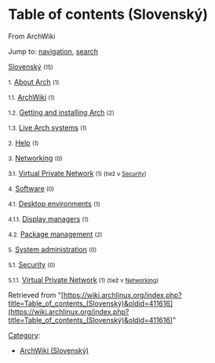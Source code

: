 # Table of contents (Slovenský)

From ArchWiki

Jump to: [navigation](#column-one), [search](#searchInput)

[Slovenský](/index.php/Category:Slovensk%C3%BD "Category:Slovenský") <small>(15)</small>

<small>1.</small> [About Arch](/index.php/Category:About_Arch_(Slovensk%C3%BD) "Category:About Arch (Slovenský)") <small>(1)</small>

<small>1.1.</small> [ArchWiki](/index.php/Category:ArchWiki_(Slovensk%C3%BD) "Category:ArchWiki (Slovenský)") <small>(1)</small>

<small>1.2.</small> [Getting and installing Arch](/index.php/Category:Getting_and_installing_Arch_(Slovensk%C3%BD) "Category:Getting and installing Arch (Slovenský)") <small>(2)</small>

<small>1.3.</small> [Live Arch systems](/index.php/Category:Live_Arch_systems_(Slovensk%C3%BD) "Category:Live Arch systems (Slovenský)") <small>(1)</small>

<small>2.</small> [Help](/index.php/Category:Help_(Slovensk%C3%BD) "Category:Help (Slovenský)") <small>(1)</small>

<small>3.</small> [Networking](/index.php/Category:Networking_(Slovensk%C3%BD) "Category:Networking (Slovenský)") <small>(0)</small>

<small>3.1.</small> [Virtual Private Network](/index.php/Category:Virtual_Private_Network_(Slovensk%C3%BD) "Category:Virtual Private Network (Slovenský)") <small>(1) (tiež v [Security](/index.php/Category:Security_(Slovensk%C3%BD) "Category:Security (Slovenský)"))</small>

<small>4.</small> [Software](/index.php/Category:Software_(Slovensk%C3%BD) "Category:Software (Slovenský)") <small>(0)</small>

<small>4.1.</small> [Desktop environments](/index.php/Category:Desktop_environments_(Slovensk%C3%BD) "Category:Desktop environments (Slovenský)") <small>(1)</small>

<small>4.1.1.</small> [Display managers](/index.php/Category:Display_managers_(Slovensk%C3%BD) "Category:Display managers (Slovenský)") <small>(1)</small>

<small>4.2.</small> [Package management](/index.php/Category:Package_management_(Slovensk%C3%BD) "Category:Package management (Slovenský)") <small>(2)</small>

<small>5.</small> [System administration](/index.php/Category:System_administration_(Slovensk%C3%BD) "Category:System administration (Slovenský)") <small>(0)</small>

<small>5.1.</small> [Security](/index.php/Category:Security_(Slovensk%C3%BD) "Category:Security (Slovenský)") <small>(0)</small>

<small>5.1.1.</small> [Virtual Private Network](/index.php/Category:Virtual_Private_Network_(Slovensk%C3%BD) "Category:Virtual Private Network (Slovenský)") <small>(1) (tiež v [Networking](/index.php/Category:Networking_(Slovensk%C3%BD) "Category:Networking (Slovenský)"))</small>

Retrieved from "[https://wiki.archlinux.org/index.php?title=Table_of_contents_(Slovenský)&oldid=411616](https://wiki.archlinux.org/index.php?title=Table_of_contents_(Slovenský)&oldid=411616)"

[Category](/index.php/Special:Categories "Special:Categories"):

*   [ArchWiki (Slovenský)](/index.php/Category:ArchWiki_(Slovensk%C3%BD) "Category:ArchWiki (Slovenský)")